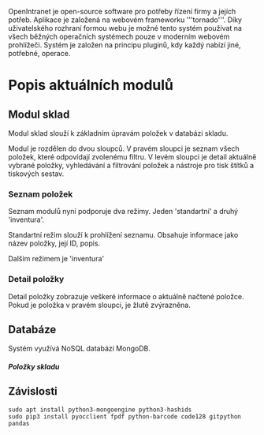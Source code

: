 OpenIntranet je open-source software pro potřeby řízení firmy a jejích potřeb. Aplikace je založená na webovém frameworku '''tornado'''. Díky uživatelského rozhraní formou webu je možné tento systém používat na všech běžných operačních systémech pouze v moderním webovém prohlížeči. Systém je založen na principu pluginů, kdy každý nabízí jiné, potřebné, operace.

# Popis aktuálních modulů

## Modul sklad

Modul sklad slouží k základním úpravám položek v databázi skladu.

Modul je rozdělen do dvou sloupců. V pravém sloupci je seznam všech položek, které odpovídají zvolenému filtru. V levém sloupci je detail aktuálně vybrané položky, vyhledávání a filtrování položek a nástroje pro tisk štítků a tiskových sestav.

### Seznam položek
Seznam modulů nyní podporuje dva režimy. Jeden 'standartní' a druhý 'inventura'.

Standartní režim slouží k prohlížení seznamu. Obsahuje informace jako název položky, její ID, popis.

Dalším režimem je 'inventura'


### Detail položky
Detail položky zobrazuje veškeré informace o aktuálně načtené položce. Pokud je položka v pravém sloupci, je žlutě zvýrazněna.















## Databáze
Systém využívá NoSQL databázi MongoDB.


##### Položky skladu




## Závislosti
```
sudo apt install python3-mongoengine python3-hashids
sudo pip3 install pyocclient fpdf python-barcode code128 gitpython pandas
```

